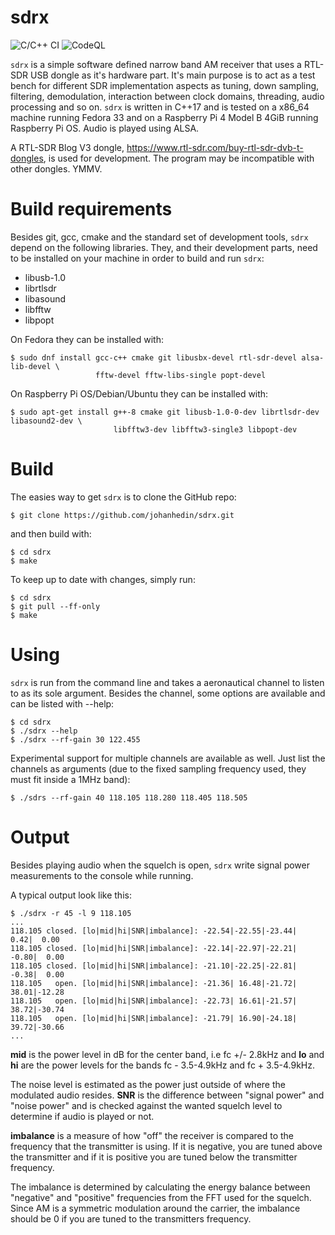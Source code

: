 sdrx
====

![C/C++ CI](https://github.com/johanhedin/sdrx/workflows/C/C++%20CI/badge.svg)
![CodeQL](https://github.com/johanhedin/sdrx/workflows/CodeQL/badge.svg)

`sdrx` is a simple software defined narrow band AM receiver that uses a RTL-SDR
USB dongle as it's hardware part. It's main purpose is to act as a test bench
for different SDR implementation aspects as tuning, down sampling, filtering,
demodulation, interaction between clock domains, threading, audio processing
and so on. `sdrx` is written in C++17 and is tested on a x86_64 machine running
Fedora 33 and on a Raspberry Pi 4 Model B 4GiB running Raspberry Pi OS. Audio
is played using ALSA.

A RTL-SDR Blog V3 dongle, https://www.rtl-sdr.com/buy-rtl-sdr-dvb-t-dongles,
is used for development. The program may be incompatible with other dongles. YMMV.


Build requirements
====
Besides git, gcc, cmake and the standard set of development tools, `sdrx`
depend on the following libraries. They, and their development parts, need to
be installed on your machine in order to build and run `sdrx`:

 * libusb-1.0
 * librtlsdr
 * libasound
 * libfftw
 * libpopt

On Fedora they can be installed with:

    $ sudo dnf install gcc-c++ cmake git libusbx-devel rtl-sdr-devel alsa-lib-devel \
                       fftw-devel fftw-libs-single popt-devel

On Raspberry Pi OS/Debian/Ubuntu they can be installed with:

    $ sudo apt-get install g++-8 cmake git libusb-1.0-0-dev librtlsdr-dev libasound2-dev \
                           libfftw3-dev libfftw3-single3 libpopt-dev


Build
====
The easies way to get `sdrx` is to clone the GitHub repo:

    $ git clone https://github.com/johanhedin/sdrx.git

and then build with:

    $ cd sdrx
    $ make

To keep up to date with changes, simply run:

    $ cd sdrx
    $ git pull --ff-only
    $ make


Using
====
`sdrx` is run from the command line and takes a aeronautical channel to listen
to as its sole argument. Besides the channel, some options are available and can
be listed with --help:

    $ cd sdrx
    $ ./sdrx --help
    $ ./sdrx --rf-gain 30 122.455

Experimental support for multiple channels are available as well. Just list
the channels as arguments (due to the fixed sampling frequency used, they must
fit inside a 1MHz band):

    $ ./sdrs --rf-gain 40 118.105 118.280 118.405 118.505


Output
====
Besides playing audio when the squelch is open, `sdrx` write signal power
measurements to the console while running.

A typical output look like this:

    $ ./sdrx -r 45 -l 9 118.105
    ...
    118.105 closed. [lo|mid|hi|SNR|imbalance]: -22.54|-22.55|-23.44|  0.42|  0.00
    118.105 closed. [lo|mid|hi|SNR|imbalance]: -22.14|-22.97|-22.21| -0.80|  0.00
    118.105 closed. [lo|mid|hi|SNR|imbalance]: -21.10|-22.25|-22.81| -0.38|  0.00
    118.105   open. [lo|mid|hi|SNR|imbalance]: -21.36| 16.48|-21.72| 38.01|-12.28
    118.105   open. [lo|mid|hi|SNR|imbalance]: -22.73| 16.61|-21.57| 38.72|-30.74
    118.105   open. [lo|mid|hi|SNR|imbalance]: -21.79| 16.90|-24.18| 39.72|-30.66
    ...

**mid** is the power level in dB for the center band, i.e fc +/- 2.8kHz and
**lo** and **hi** are the power levels for the bands fc - 3.5-4.9kHz and
fc + 3.5-4.9kHz.

The noise level is estimated as the power just outside of where the modulated
audio resides. **SNR** is the difference between "signal power" and "noise power"
and is checked against the wanted squelch level to determine if audio is played
or not.

**imbalance** is a measure of how "off" the receiver is compared to the frequency
that the transmitter is using. If it is negative, you are tuned above the
transmitter and if it is positive you are tuned below the transmitter frequency.

The imbalance is determined by calculating the energy balance between "negative"
and "positive" frequencies from the FFT used for the squelch. Since AM is a
symmetric modulation around the carrier, the imbalance should be 0 if you are
tuned to the transmitters frequency.
